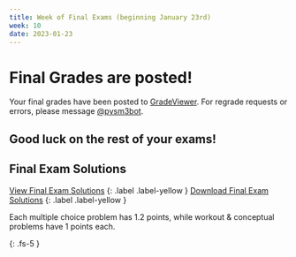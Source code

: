 ```yaml
---
title: Week of Final Exams (beginning January 23rd)
week: 10
date: 2023-01-23
---
```


# Final Grades are posted!

Your final grades have been posted to [GradeViewer](/viewer/start). For regrade requests or errors, please message [@pysm3bot](https://t.me/pysm3bot).

## Good luck on the rest of your exams!

## Final Exam Solutions

[View Final Exam Solutions](/embed/week11/finalsolution.html)
{: .label .label-yellow } 
[Download Final Exam Solutions](/assets/PDF/Fin2nd/solution.pdf)
{: .label .label-yellow }

Each multiple choice problem has 1.2 points, while workout & conceptual problems have 1 points each.


{: .fs-5 }

